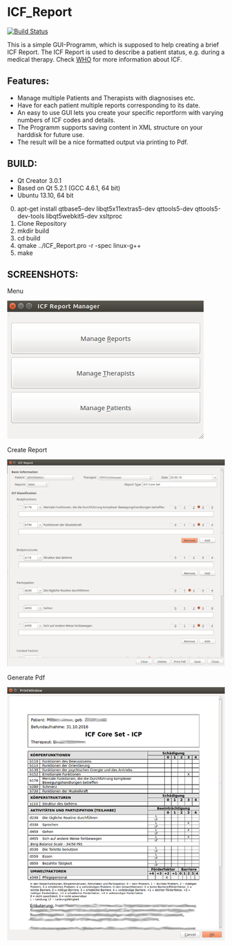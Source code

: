 # ICF_Report 
[![Build Status](https://travis-ci.org/loaded02/ICF_Report.svg?branch=master)](https://travis-ci.org/loaded02/ICF_Report)

This is a simple GUI-Programm, which is supposed to help creating a brief ICF Report.
 The ICF Report is used to describe a patient status, e.g. during a medical therapy. 
Check [WHO](http://www.who.int/classifications/icf/en/) for more information about ICF.

## Features:
  * Manage multiple Patients and Therapists with diagnosises etc. 
  * Have for each patient multiple reports corresponding to its date. 
  * An easy to use GUI lets you create your specific reportform with varying numbers of ICF codes and details. 
  * The Programm supports saving content in XML structure on your harddisk for future use. 
  * The result will be a nice formatted output via printing to Pdf.

## BUILD:

  * Qt Creator 3.0.1
  * Based on Qt 5.2.1 (GCC 4.6.1, 64 bit)
  * Ubuntu 13.10, 64 bit

  0. apt-get install qtbase5-dev libqt5x11extras5-dev qttools5-dev qttools5-dev-tools libqt5webkit5-dev xsltproc
  1. Clone Repository
  2. mkdir build
  3. cd build
  4. qmake ../ICF_Report.pro -r -spec linux-g++
  5. make

## SCREENSHOTS:
Menu

![Menu](https://github.com/loaded02/ICF_Report/raw/master/doc/screenshot_1.png)

Create Report

![Report](https://github.com/loaded02/ICF_Report/raw/master/doc/screenshot_2.png)

Generate Pdf

![Pdf](https://github.com/loaded02/ICF_Report/raw/master/doc/screenshot_3.png)
